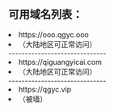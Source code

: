 ## 可用域名列表：

<li>https://ooo.qgyc.ooo</li>
<li>（大陆地区可正常访问）</li>
------------------------------
<li>https://qiguangyicai.com</li>
<li>（大陆地区可正常访问）</li>
------------------------------
<li>https://qgyc.vip</li>
<li>（被墙）</p>
